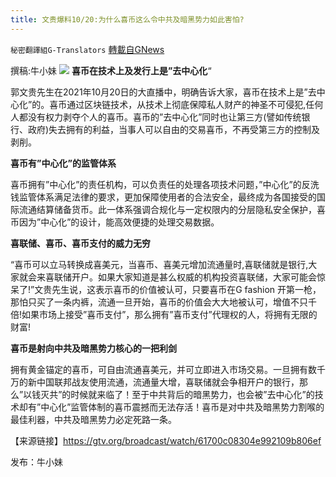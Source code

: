 ```yaml
---
title: 文贵爆料10/20:为什么喜币这么令中共及暗黑势力如此害怕?
---
```

`秘密翻譯組G-Translators` [轉載自GNews](https://gnews.org/zh-hans/1606375/)

撰稿:牛小妹
![](https://assets.gnews.org/wp-content/uploads/2021/10/p-2.jpg)
**喜币在技术上及发行上是”去中心化**“

郭文贵先生在2021年10月20日的大直播中，明确告诉大家，喜币在技术上是”去中心化”的。喜币通过区块链技术，从技术上彻底保障私人财产的神圣不可侵犯,任何人都没有权力剥夺个人的喜币。喜币的”去中心化”同时也让第三方(譬如传统银行、政府)失去拥有的利益，当事人可以自由的交易喜币，不再受第三方的控制及剥削。

**喜币有”中心化”的监管体系**

喜币拥有”中心化”的责任机构，可以负责任的处理各项技术问题，”中心化”的反洗钱监管体系满足法律的要求，更加保障使用者的合法安全，最终成为各国接受的国际流通结算储备货币。此一体系强调合规化与一定权限内的分层隐私安全保护，喜币因为”中心化”的设计，能高效便捷的处理交易数据。

**喜联储、喜币、喜币支付的威力无穷**

“喜币可以立马转换成喜美元，当喜币、喜美元增加流通量时,喜联储就是银行,大家就会来喜联储开户。如果大家知道是甚么权威的机构投资喜联储，大家可能会惊呆了!”文贵先生说，这表示喜币的价值被认可，只要喜币在G fashion 开第一枪，那怕只买了一条内裤，流通一旦开始，喜币的价值会大大地被认可，增值不只千倍!如果市场上接受”喜币支付”，那么拥有”喜币支付”代理权的人，将拥有无限的财富!

**喜币是射向中共及暗黑势力核心的一把利剑**

拥有黄金锚定的喜币，可自由流通喜美元，并可立即进入市场交易。一旦拥有数千万的新中国联邦战友使用流通，流通量大增，喜联储就会争相开户的银行，那么”以钱灭共”的时候就来临了！至于中共背后的暗黑势力，也会被”去中心化”的技术却有”中心化”监管体制的喜币震撼而无法存活！喜币是对中共及暗黑势力割喉的最佳利器，中共及暗黑势力必定死路一条。

【来源链接】https://gtv.org/broadcast/watch/61700c08304e992109b806ef

发布：牛小妹
